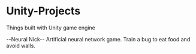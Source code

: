 # Unity-Projects
Things built with Unity game engine

--Neural Nick--
Artificial neural network game.  Train a bug to eat food and avoid walls.
